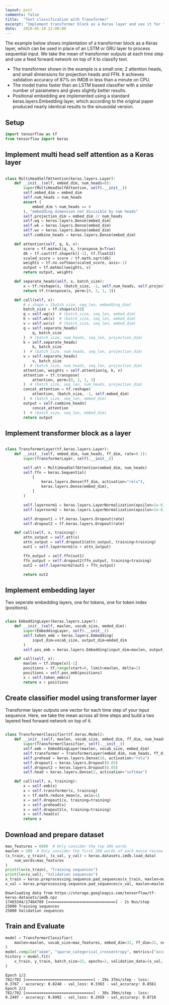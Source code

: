 ```yaml
---
layout: post
comments: false
title:  "Text classification with Transformer"
excerpt: "Implement transformer block as a Keras layer and use it for text classification."
date:   2020-05-10 22:00:00
---
```


The example below shows implentation of a transformer block as a Keras layer, which can be used in place of an LSTM or GRU layer to process sequential input.
We take the mean of transformer outputs at each time step and use a feed forward network on top of it to classify text.

- The transformer shown in the example is a small one; 2 attention heads, and small dimensions for projection heads and FFN. It achieves validation accuracy of 87% on IMDB in less than a minute on CPU.  
- The model trains faster than an LSTM based classifier with a similar number of parameters and gives slightly better results.  
- Positional embedding are implemented using a standard keras.layers.Embedding layer, which according to the original paper produced nearly identical results to the sinusoidal version.

## Setup



```python
import tensorflow as tf
from tensorflow import keras

```

## Implement multi head self attention as a Keras layer



```python

class MultiHeadSelfAttention(keras.layers.Layer):
    def __init__(self, embed_dim, num_heads=8):
        super(MultiHeadSelfAttention, self).__init__()
        self.embed_dim = embed_dim
        self.num_heads = num_heads
        assert (
            embed_dim % num_heads == 0
        ), "embedding dimension not divisible by num heads"
        self.projection_dim = embed_dim // num_heads
        self.wq = keras.layers.Dense(embed_dim)
        self.wk = keras.layers.Dense(embed_dim)
        self.wv = keras.layers.Dense(embed_dim)
        self.combine_heads = keras.layers.Dense(embed_dim)

    def attention(self, q, k, v):
        score = tf.matmul(q, k, transpose_b=True)
        dk = tf.cast(tf.shape(k)[-1], tf.float32)
        scaled_score = score / tf.math.sqrt(dk)
        weights = tf.nn.softmax(scaled_score, axis=-1)
        output = tf.matmul(weights, v)
        return output, weights

    def separate_heads(self, x, batch_size):
        x = tf.reshape(x, (batch_size, -1, self.num_heads, self.projection_dim))
        return tf.transpose(x, perm=[0, 2, 1, 3])

    def call(self, x):
        # x.shape = [batch_size, seq_len, embedding_dim]
        batch_size = tf.shape(x)[0]
        q = self.wq(x)  # (batch_size, seq_len, embed_dim)
        k = self.wk(x)  # (batch_size, seq_len, embed_dim)
        v = self.wv(x)  # (batch_size, seq_len, embed_dim)
        q = self.separate_heads(
            q, batch_size
        )  # (batch_size, num_heads, seq_len, projection_dim)
        k = self.separate_heads(
            k, batch_size
        )  # (batch_size, num_heads, seq_len, projection_dim)
        v = self.separate_heads(
            v, batch_size
        )  # (batch_size, num_heads, seq_len, projection_dim)
        attention, weights = self.attention(q, k, v)
        attention = tf.transpose(
            attention, perm=[0, 2, 1, 3]
        )  # (batch_size, seq_len, num_heads, projection_dim)
        concat_attention = tf.reshape(
            attention, (batch_size, -1, self.embed_dim)
        )  # (batch_size, seq_len, embed_dim)
        output = self.combine_heads(
            concat_attention
        )  # (batch_size, seq_len, embed_dim)
        return output


```


## Implement transformer block as a layer



```python

class TransformerLayer(tf.keras.layers.Layer):
    def __init__(self, embed_dim, num_heads, ff_dim, rate=0.1):
        super(TransformerLayer, self).__init__()

        self.att = MultiHeadSelfAttention(embed_dim, num_heads)
        self.ffn = keras.Sequential(
            [
                keras.layers.Dense(ff_dim, activation="relu"),
                keras.layers.Dense(embed_dim),
            ]
        )

        self.layernorm1 = keras.layers.LayerNormalization(epsilon=1e-6)
        self.layernorm2 = keras.layers.LayerNormalization(epsilon=1e-6)

        self.dropout1 = tf.keras.layers.Dropout(rate)
        self.dropout2 = tf.keras.layers.Dropout(rate)

    def call(self, x, training):
        attn_output = self.att(x)
        attn_output = self.dropout1(attn_output, training=training)
        out1 = self.layernorm1(x + attn_output)

        ffn_output = self.ffn(out1)
        ffn_output = self.dropout2(ffn_output, training=training)
        out2 = self.layernorm2(out1 + ffn_output)

        return out2


```


## Implement embedding layer

Two seperate embedding layers, one for tokens, one for token index (positions).



```python

class EmbeddingLayer(keras.layers.Layer):
    def __init__(self, maxlen, vocab_size, emded_dim):
        super(EmbeddingLayer, self).__init__()
        self.token_emb = keras.layers.Embedding(
            input_dim=vocab_size, output_dim=emded_dim
        )
        self.pos_emb = keras.layers.Embedding(input_dim=maxlen, output_dim=emded_dim)

    def call(self, x):
        maxlen = tf.shape(x)[-1]
        positions = tf.range(start=0, limit=maxlen, delta=1)
        positions = self.pos_emb(positions)
        x = self.token_emb(x)
        return x + positions


```


## Create classifier model using transformer layer

Transformer layer outputs one vector for each time step of your input sequence. Here, we take the mean across all time steps and build a two layered feed forward network on top of it.



```python

class TransformerClassifier(tf.keras.Model):
    def __init__(self, maxlen, vocab_size, embed_dim, ff_dim, num_heads):
        super(TransformerClassifier, self).__init__()
        self.emb = EmbeddingLayer(maxlen, vocab_size, embed_dim)
        self.transformer = TransformerLayer(embed_dim, num_heads, ff_dim)
        self.prehead = keras.layers.Dense(20, activation="relu")
        self.dropout1 = keras.layers.Dropout(0.05)
        self.dropout2 = keras.layers.Dropout(0.05)
        self.head = keras.layers.Dense(2, activation="softmax")

    def call(self, x, training):
        x = self.emb(x)
        x = self.transformer(x, training)
        x = tf.math.reduce_mean(x, axis=1)
        x = self.dropout1(x, training=training)
        x = self.prehead(x)
        x = self.dropout2(x, training=training)
        x = self.head(x)
        return x


```


## Download and prepare dataset



```python
max_features = 6000  # Only consider the top 20k words
maxlen = 200  # Only consider the first 200 words of each movie review
(x_train, y_train), (x_val, y_val) = keras.datasets.imdb.load_data(
    num_words=max_features
)
print(len(x_train), "Training sequences")
print(len(x_val), "Validation sequences")
x_train = keras.preprocessing.sequence.pad_sequences(x_train, maxlen=maxlen)
x_val = keras.preprocessing.sequence.pad_sequences(x_val, maxlen=maxlen)

```
```
Downloading data from https://storage.googleapis.com/tensorflow/tf-keras-datasets/imdb.npz
17465344/17464789 [==============================] - 2s 0us/step
25000 Training sequences
25000 Validation sequences

```

## Train and Evaluate



```python
model = TransformerClassifier(
    maxlen=maxlen, vocab_size=max_features, embed_dim=32, ff_dim=32, num_heads=1
)
model.compile("adam", "sparse_categorical_crossentropy", metrics=["accuracy"])
history = model.fit(
    x_train, y_train, batch_size=32, epochs=2, validation_data=(x_val, y_val)
)

```
```
Epoch 1/2
782/782 [==============================] - 29s 37ms/step - loss: 0.3767 - accuracy: 0.8248 - val_loss: 0.3363 - val_accuracy: 0.8561
Epoch 2/2
782/782 [==============================] - 30s 39ms/step - loss: 0.2497 - accuracy: 0.8992 - val_loss: 0.2959 - val_accuracy: 0.8716

```
